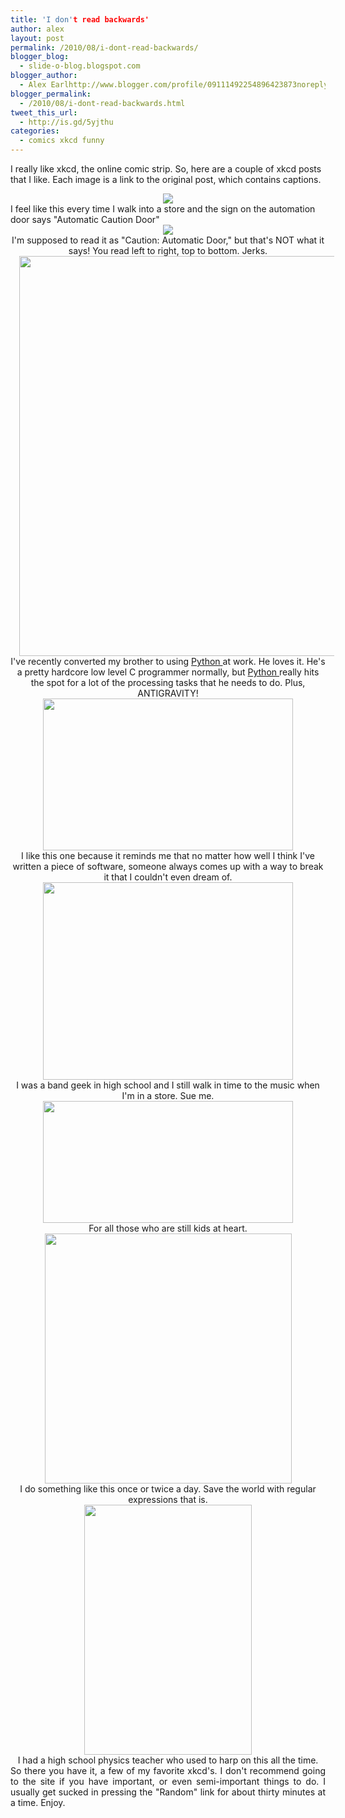 ```yaml
---
title: 'I don't read backwards'
author: alex
layout: post
permalink: /2010/08/i-dont-read-backwards/
blogger_blog:
  - slide-o-blog.blogspot.com
blogger_author:
  - Alex Earlhttp://www.blogger.com/profile/09111492254896423873noreply@blogger.com
blogger_permalink:
  - /2010/08/i-dont-read-backwards.html
tweet_this_url:
  - http://is.gd/5yjthu
categories:
  - comics xkcd funny
---
```

I really like xkcd, the online comic strip. So, here are a couple of xkcd posts that I like. Each image is a link to the original post, which contains captions.

<div class="separator" style="clear: both; text-align: center;">
  <a href="http://xkcd.com/781/" imageanchor="1" style="margin-left: 1em; margin-right: 1em;"><img border="0" src="http://imgs.xkcd.com/comics/ahead_stop.png" /></a>
</div>

<h3 style="clear: both; font-family: Lucida, sans-serif; font-size: 12px; font-style: italic; font-variant: small-caps; font-weight: 800; margin-bottom: 0px; margin-left: 0px; margin-right: 0px; margin-top: 0px; padding-bottom: 0px; padding-left: 0px; padding-right: 0px; padding-top: 0px;">
</h3>

<div>
  I feel like this every time I walk into a store and the sign on the automation door says "Automatic Caution Door"
</div>

<div>
</div>

<div class="separator" style="clear: both; text-align: center;">
  <a href="http://1.bp.blogspot.com/_JVFjGJBwijA/StTG3HOeOmI/AAAAAAAAAWQ/QvAnhRSQPIU/s400/CAD.gif" imageanchor="1" style="margin-left: 1em; margin-right: 1em;"><img border="0" src="http://1.bp.blogspot.com/_JVFjGJBwijA/StTG3HOeOmI/AAAAAAAAAWQ/QvAnhRSQPIU/s400/CAD.gif" /></a>
</div>

<div class="separator" style="clear: both; text-align: center;">
</div>

<div class="separator" style="clear: both; text-align: center;">
  I'm supposed to read it as "Caution: Automatic Door," but that's NOT what it says! You read left to right, top to bottom. Jerks.
</div>

<div class="separator" style="clear: both; text-align: center;">
</div>

<div class="separator" style="clear: both; text-align: center;">
  <a href="http://xkcd.com/353/" imageanchor="1" style="margin-left: 1em; margin-right: 1em;"><img border="0" height="640" src="http://imgs.xkcd.com/comics/python.png" width="561" /></a>
</div>

<div class="separator" style="clear: both; text-align: center;">
</div>

<div class="separator" style="clear: both; text-align: center;">
  I've recently converted my brother to using <a href="http://www.python.org/">Python </a>at work. He loves it. He's a pretty hardcore low level C programmer normally, but <a href="http://www.python.org/">Python </a>really hits the spot for a lot of the processing tasks that he needs to do. Plus, ANTIGRAVITY!
</div>

<div>
</div>

<div class="separator" style="clear: both; text-align: center;">
  <a href="http://xkcd.com/538/" imageanchor="1" style="margin-left: 1em; margin-right: 1em;"><img border="0" height="243" src="http://imgs.xkcd.com/comics/security.png" width="400" /></a>
</div>

<div class="separator" style="clear: both; text-align: center;">
</div>

<div class="separator" style="clear: both; text-align: center;">
  I like this one because it reminds me that no matter how well I think I've written a piece of software, someone always comes up with a way to break it that I couldn't even dream of.
</div>

<div>
</div>

<div class="separator" style="clear: both; text-align: center;">
  <a href="http://xkcd.com/389/" imageanchor="1" style="margin-left: 1em; margin-right: 1em;"><img border="0" height="316" src="http://imgs.xkcd.com/comics/keeping_time.png" width="400" /></a>
</div>

<div class="separator" style="clear: both; text-align: center;">
</div>

<div class="separator" style="clear: both; text-align: center;">
  I was a band geek in high school and I still walk in time to the music when I'm in a store. Sue me.
</div>

<div class="separator" style="clear: both; text-align: center;">
</div>

<div class="separator" style="clear: both; text-align: center;">
  <a href="http://xkcd.com/735/" imageanchor="1" style="margin-left: 1em; margin-right: 1em;"><img border="0" height="195" src="http://imgs.xkcd.com/comics/floor.png" width="400" /></a>
</div>

<div class="separator" style="clear: both; text-align: center;">
</div>

<div class="separator" style="clear: both; text-align: center;">
  For all those who are still kids at heart.
</div>

<div class="separator" style="clear: both; text-align: center;">
</div>

<div class="separator" style="clear: both; text-align: center;">
  <a href="http://xkcd.com/208/" imageanchor="1" style="margin-left: 1em; margin-right: 1em;"><img border="0" height="400" src="http://imgs.xkcd.com/comics/regular_expressions.png" width="395" /></a>
</div>

<div class="separator" style="clear: both; text-align: center;">
</div>

<div class="separator" style="clear: both; text-align: center;">
  I do something like this once or twice a day. Save the world with regular expressions that is.
</div>

<div class="separator" style="clear: both; text-align: center;">
</div>

<div class="separator" style="clear: both; text-align: center;">
  <a href="http://xkcd.com/123/" imageanchor="1" style="margin-left: 1em; margin-right: 1em;"><img border="0" height="400" src="http://imgs.xkcd.com/comics/centrifugal_force.png" width="268" /></a>
</div>

<div class="separator" style="clear: both; text-align: center;">
</div>

<div class="separator" style="clear: both; text-align: center;">
  I had a high school physics teacher who used to harp on this all the time.
</div>

<div class="separator" style="clear: both; text-align: center;">
</div>

<div class="separator" style="clear: both; text-align: justify;">
  So there you have it, a few of my favorite xkcd's. I don't recommend going to the site if you have important, or even semi-important things to do. I usually get sucked in pressing the "Random" link for about thirty minutes at a time. Enjoy.
</div>

<div class="separator" style="clear: both; text-align: center;">
</div>

<div class="separator" style="clear: both; text-align: center;">
</div>

<div class="separator" style="clear: both; text-align: center;">
</div>

<div>
</div>


